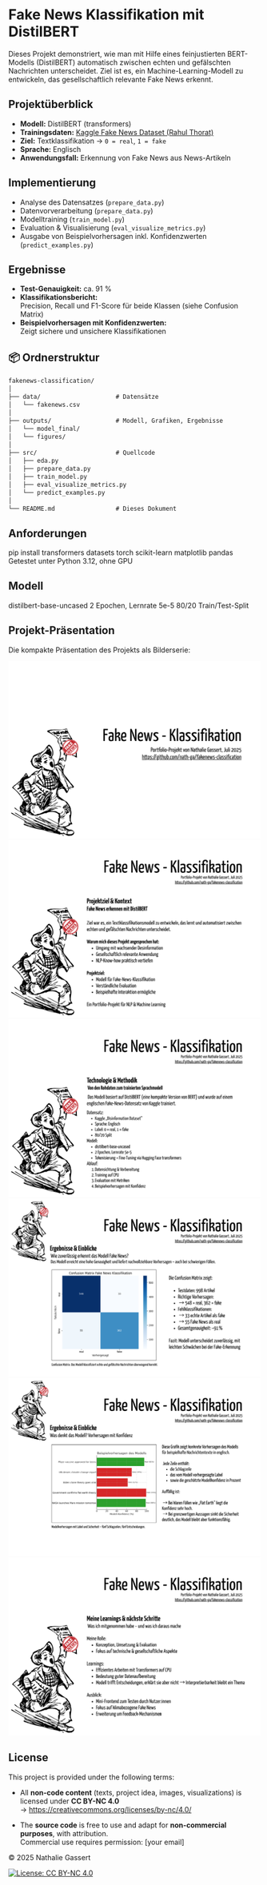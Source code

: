 # Fake News Klassifikation mit DistilBERT

Dieses Projekt demonstriert, wie man mit Hilfe eines feinjustierten BERT-Modells (DistilBERT) automatisch zwischen echten und gefälschten Nachrichten unterscheidet. Ziel ist es, ein Machine-Learning-Modell zu entwickeln, das gesellschaftlich relevante Fake News erkennt.

## Projektüberblick

- **Modell:** DistilBERT (transformers)
- **Trainingsdaten:** [Kaggle Fake News Dataset (Rahul Thorat)](https://www.kaggle.com/datasets/ioanacheres/disinformation-dataset)
- **Ziel:** Textklassifikation → `0 = real`, `1 = fake`
- **Sprache:** Englisch
- **Anwendungsfall:** Erkennung von Fake News aus News-Artikeln

## Implementierung

- Analyse des Datensatzes (`prepare_data.py`)
- Datenvorverarbeitung (`prepare_data.py`)
- Modelltraining (`train_model.py`)
- Evaluation & Visualisierung (`eval_visualize_metrics.py`)
- Ausgabe von Beispielvorhersagen inkl. Konfidenzwerten (`predict_examples.py`)

## Ergebnisse

- **Test-Genauigkeit:** ca. 91 %
- **Klassifikationsbericht:**  
  Precision, Recall und F1-Score für beide Klassen (siehe Confusion Matrix)
- **Beispielvorhersagen mit Konfidenzwerten:**  
  Zeigt sichere und unsichere Klassifikationen

## 📦 Ordnerstruktur

```
fakenews-classification/
│
├── data/                     # Datensätze
│   └── fakenews.csv
│
├── outputs/                  # Modell, Grafiken, Ergebnisse
│   └── model_final/
│   └── figures/
│
├── src/                      # Quellcode
│   ├── eda.py
│   ├── prepare_data.py
│   ├── train_model.py
│   ├── eval_visualize_metrics.py
│   └── predict_examples.py
│
└── README.md                 # Dieses Dokument
```

## Anforderungen

pip install transformers datasets torch scikit-learn matplotlib pandas
Getestet unter Python 3.12, ohne GPU

## Modell

distilbert-base-uncased
2 Epochen, Lernrate 5e-5
80/20 Train/Test-Split

## Projekt-Präsentation

Die kompakte Präsentation des Projekts als Bilderserie:

![Slide 1](presentation/1.png)
![Slide 2](presentation/2.png)
![Slide 3](presentation/3.png)
![Slide 4](presentation/4.png)
![Slide 5](presentation/5.png)
![Slide 6](presentation/6.png)

## License

This project is provided under the following terms:

- All **non-code content** (texts, project idea, images, visualizations) is licensed under **CC BY-NC 4.0**  
  → https://creativecommons.org/licenses/by-nc/4.0/

- The **source code** is free to use and adapt for **non-commercial purposes**, with attribution.  
  Commercial use requires permission: [your email]

© 2025 Nathalie Gassert

[![License: CC BY-NC 4.0](https://img.shields.io/badge/License-CC--BY--NC%204.0-lightgrey.svg)](https://creativecommons.org/licenses/by-nc/4.0/)

